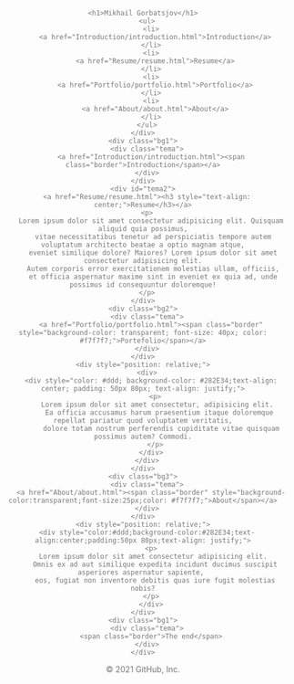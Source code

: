 <!DOCTYPE html>
<html lang="en" dir="ltr">
  <head>
    <meta name="viewport" content="width=device-width, initial-scale=1" charset="utf-8">
    <title>Homepage?</title>
    <link href = "style.css" rel = "stylesheet">
    <style>
      /*Css code that cant be global*/
      body, html {
        height: 100%;
        color: #777;
      }
      div {
        display: block;
      }
      h3 {
        letter-spacing: 5px;
        text-transform: uppercase;
        font: 20px "Lato", sans-serif;
        color: #111;
      }
      p {
        display: block;
        margin-block-start: 1em;
        margin-block-end: 1em;
        margin-inline-start: 0px;
        margin-inline-end: 0px;
      }
      @media only screen and (max-device-width: 1024px) {   /*Code for mobile since the effect of the code might not work on mobile browsers*/
        .bgimg-1, .bgimg-2, .bgimg-3 {
          background-attachment: scroll;
        }
      }
    </style>
  </head>
  <body>
    <div align = "center" class = "heading">

    <h1>Mikhail Gorbatsjov</h1>
      <ul>
        <li>
          <a href="Introduction/introduction.html">Introduction</a>
        </li>
        <li>
          <a href="Resume/resume.html">Resume</a>
        </li>
        <li>
          <a href="Portfolio/portfolio.html">Portfolio</a>
        </li>
        <li>
          <a href="About/about.html">About</a>
        </li>
      </ul>
    </div>
    <div class="bg1">
      <div class="tema">
        <a href="Introduction/introduction.html"><span class="border">Introduction</span></a>
      </div>
    </div>
    <div id="tema2">
      <a href="Resume/resume.html"><h3 style="text-align: center;">Resume</h3></a>
      <p>
        Lorem ipsum dolor sit amet consectetur adipisicing elit. Quisquam aliquid quia possimus,
         vitae necessitatibus tenetur ad perspiciatis tempore autem voluptatum architecto beatae a optio magnam atque,
         eveniet similique dolore? Maiores? Lorem ipsum dolor sit amet consectetur adipisicing elit.
         Autem corporis error exercitationem molestias ullam, officiis,
         et officia aspernatur maxime sint in eveniet ex quia ad, unde possimus id consequuntur doloremque!
      </p>
    </div>
    <div class="bg2">
      <div class="tema">
        <a href="Portfolio/portfolio.html"><span class="border" style="background-color: transparent; font-size: 40px; color: #f7f7f7;">Portefolio</span></a>
      </div>
    </div>
    <div style="position: relative;">
      <div>
        <div style="color: #ddd; background-color: #282E34;text-align: center; padding: 50px 80px; text-align: justify;">
          <p>
            Lorem ipsum dolor sit amet consectetur, adipisicing elit. 
            Ea officia accusamus harum praesentium itaque doloremque repellat pariatur quod voluptatem veritatis,
             dolore totam nostrum perferendis cupiditate vitae quisquam possimus autem? Commodi.
          </p>
        </div>
      </div>
    </div>
    <div class="bg3">
      <div class="tema">
        <a href="About/about.html"><span class="border" style="background-color:transparent;font-size:25px;color: #f7f7f7;">About</span></a>
      </div>
    </div>
    <div style="position: relative;">
      <div style="color:#ddd;background-color:#282E34;text-align:center;padding:50px 80px;text-align: justify;">
        <p>
          Lorem ipsum dolor sit amet consectetur adipisicing elit. 
          Omnis ex ad aut similique expedita incidunt ducimus suscipit asperiores aspernatur sapiente, 
          eos, fugiat non inventore debitis quas iure fugit molestias nobis?
        </p>
        </div>
    </div>
    <div class="bg1">
      <div class="tema">
        <span class="border">The end</span>
      </div>
    </div>
  </body>
</html>
© 2021 GitHub, Inc.
